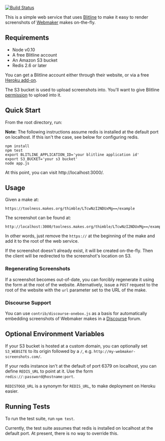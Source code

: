 [![Build Status](https://travis-ci.org/toolness/webmaker-screenshot.svg?branch=master)](https://travis-ci.org/toolness/webmaker-screenshot)

This is a simple web service that uses [Blitline][] to make it easy
to render screenshots of [Webmaker][] makes on-the-fly.

## Requirements

* Node v0.10
* A free Blitline account
* An Amazon S3 bucket
* Redis 2.6 or later

You can get a Blitline account either through their website, or via
a free [Heroku add-on][].

The S3 bucket is used to upload screenshots into. You'll want to
give Blitline [permission][] to upload into it.

## Quick Start

From the root directory, run:

**Note:** The following instructions assume redis is installed at
the default port on localhost. If this isn't the case, see below
for configuring redis.

```
npm install
npm test
export BLITLINE_APPLICATION_ID='your blitline application id'
export S3_BUCKET='your s3 bucket'
node app.js
```

At this point, you can visit http://localhost:3000/.

## Usage

Given a make at:

    https://toolness.makes.org/thimble/LTcwNzI2NDUxMg==/example

The screenshot can be found at:

    http://localhost:3000/toolness.makes.org/thimble/LTcwNzI2NDUxMg==/example

In other words, just remove the `https://` at the beginning of the make and
add it to the root of the web service.

If the screenshot doesn't already exist, it will be created on-the-fly.
Then the client will be redirected to the screenshot's location on S3.

### Regenerating Screenshots

If a screenshot becomes out-of-date, you can forcibly regenerate it using
the form at the root of the website. Alternatively, issue a `POST`
request to the root of the website with the `url` parameter set to the
URL of the make.

### Discourse Support

You can use `contrib/discourse-onebox.js` as a basis for automatically
embedding screenshots of Webmaker makes in a [Discourse][] forum.

## Optional Environment Variables

If your S3 bucket is hosted at a custom domain, you can optionally
set `S3_WEBSITE` to its origin followed by a `/`, e.g.
`http://my-webmaker-screenshots.com/`.

If your redis instance isn't at the default of port 6379 on localhost,
you can define `REDIS_URL` to point at it. Use the form
`redis://:password@hostname:port`.

`REDISTOGO_URL` is a synonym for `REDIS_URL`, to make deployment on
Heroku easier.

## Running Tests

To run the test suite, run `npm test`.

Currently, the test suite assumes that redis is installed on
localhost at the default port. At present, there is no way to
override this.

  [Blitline]: http://blitline.com/
  [Webmaker]: https://webmaker.org/
  [Heroku add-on]: https://addons.heroku.com/blitline
  [permission]: http://blitline.com/docs/s3_permissions
  [Discourse]: http://discourse.org/

